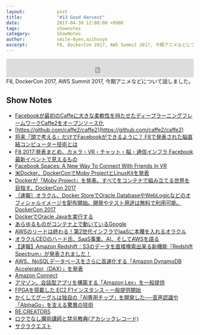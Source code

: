 ```yaml
---
layout:            post
title:             "#13 Good Harvest"
date:              2017-04-30 12:00:00 +0900
tags:              shownotes
category:          ShowNotes
author:            smile-0yen,azihsoyn
excerpt:           F8, DockerCon 2017, AWS Summit 2017, 今期アニメなどについて話しました。
---
```

<iframe width="100%" height="50" scrolling="no" frameborder="no" src="https://w.soundcloud.com/player/?url=https%3A//api.soundcloud.com/tracks/320145250&amp;auto_play=false&amp;hide_related=false&amp;show_user=true&amp;show_reposts=false&amp;visual=false&amp;show_artwork=false&amp;default_height=75"></iframe>
F8, DockerCon 2017, AWS Summit 2017, 今期アニメなどについて話しました。

## Show Notes
- [Facebookが最初のCaffeに大きな柔軟性を持たせたディープラーニングフレームワークCaffe2をオープンソース化](http://jp.techcrunch.com/2017/04/19/20170418facebook-open-sources-caffe2-its-flexible-deep-learning-framework-of-choice/)
- [https://github.com/caffe2/caffe2](https://github.com/caffe2/caffe2)
- [将来「頭で考える」だけでFacebookができるように？ F8で発表された脳直結コンピューター技術とは](http://www.gizmodo.jp/2017/04/f8-brain-to-computer-interface.html)
- [F8 2017:発表まとめ、カメラ・VR・チャット・脳・通信インフラ Facebook最新イベントで見えるもの](http://techwave.jp/archives/f8-2017-summary.html)
- [Facebook Spaces: A New Way To Connect With Friends In VR](https://newsroom.fb.com/news/2017/04/facebook-spaces/)
- [米Docker、DockerConでMoby ProjectとLinuxKitを発表](http://www.atmarkit.co.jp/ait/articles/1704/19/news051.html)
- [Dockerが「Moby Project」を発表。すべてをコンテナで組み立てる世界を目指す。DockerCon 2017](http://www.publickey1.jp/blog/17/dockermoby_projectdockercon_2017.html)
- [［速報］オラクル、Docker StoreでOracle DatabaseやWebLogicなどのオフィシャルイメージを配布開始。開発やテスト用途は無料で利用可能。DockerCon 2017
](http://www.publickey1.jp/blog/17/docker_store_oracle_database.html)
- [DockerでOracle Javaを実行する](http://dev.classmethod.jp/tool/docker/run-oracle-java-on-docker/)
- [あらゆるものがコンテナ上で動いているGoogle](https://www.infoq.com/jp/news/2014/06/everything-google-containers)
- [AWSのリードは終わる！第2世代インフラでIaaSに本腰を入れるオラクル](http://ascii.jp/elem/000/001/233/1233881/)
- [オラクルCEOのハード氏、SaaS事業、AI、そしてAWSを語る](http://ascii.jp/elem/000/001/472/1472555/)
- [【速報】Amazon Redshift：S3のデータを直接検索出来る新機能『Redshift Spectrum』が発表されました！ ](http://dev.classmethod.jp/cloud/aws/amazon-redshift-spectrum-is-released/)
- [AWS、NoSQLデータベースをさらに高速化する「Amazon DynamoDB Accelerator（DAX）」を発表
](http://cloud.watch.impress.co.jp/docs/news/1056894.html)
- [Amazon Connect](https://aws.amazon.com/jp/connect/)
- [アマゾン、会話型アプリを構築する「Amazon Lex」を一般提供](https://japan.cnet.com/article/35100062/)
- [FPGAを搭載した EC2 F1インスタンス – 一般提供開始](https://aws.amazon.com/jp/blogs/news/ec2-f1-instances-with-fpgas-now-generally-available/)
- [かくしてグーグルは独自の「AI専用チップ」を開発した──音声認識や「AlphaGo」を支える驚異の技術](http://wired.jp/2017/04/18/google-building-ai-chip/)
- [RE:CREATORS](http://recreators.tv/)
- [ロクでなし魔術講師と禁忌教典(アカシックレコード)](http://rokuaka.jp/)
- [サクラクエスト](http://sakura-quest.com/)

